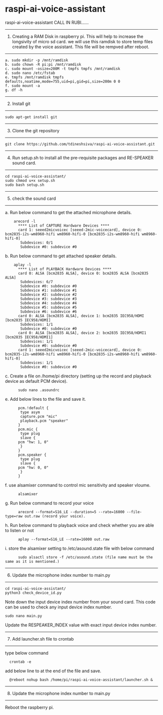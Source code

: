 # raspi-ai-voice-assistant
raspi-ai-voice-assistant
CALL IN  RUBI......



*****************************************************************************************************
1. Creating a RAM Disk in raspberry pi. This will help to increase the longsivity of micro sd card.
   we will use this ramdisk to store temp files created by the voice assistant. This file will be
   rempved after reboot.
*****************************************************************************************************
    a. sudo mkdir -p /mnt/ramdisk
    b. sudo chown -R pi:pi /mnt/ramdisk
    c. sudo mount -osize=200M -t tmpfs tmpfs /mnt/ramdisk
    d. sudo nano /etc/fstab
    e. tmpfs /mnt/ramdisk tmpfs defaults,noatime,mode=755,uid=pi,gid=pi,size=200m 0 0
    f. sudo mount -a
    g. df -h
    
*****************************************************************************************************    
2. Install git 
*****************************************************************************************************
    sudo apt-get install git
    
    
*****************************************************************************************************
3. Clone the git repository
*****************************************************************************************************
    git clone https://github.com/tdineshsiva/raspi-ai-voice-assistant.git
    
*****************************************************************************************************    
4. Run setup.sh to install all the pre-requisite packages and RE-SPEAKER sound card.
*****************************************************************************************************
    cd raspi-ai-voice-assistant/
    sudo chmod u+x setup.sh 
    sudo bash setup.sh
    
*****************************************************************************************************
5. check the sound card
*****************************************************************************************************
a. Run below command to get the attached microphone details.

        arecord -l
          **** List of CAPTURE Hardware Devices ****
          card 1: seeed2micvoicec [seeed-2mic-voicecard], device 0: bcm2835-i2s-wm8960-hifi wm8960-hifi-0 [bcm2835-i2s-wm8960-hifi wm8960-hifi-0]
           Subdevices: 0/1
           Subdevice #0: subdevice #0

b. Run below command to get attached speaker details.
  
        aplay -l
          **** List of PLAYBACK Hardware Devices ****
          card 0: ALSA [bcm2835 ALSA], device 0: bcm2835 ALSA [bcm2835 ALSA]
           Subdevices: 6/7
           Subdevice #0: subdevice #0
           Subdevice #1: subdevice #1
           Subdevice #2: subdevice #2
           Subdevice #3: subdevice #3
           Subdevice #4: subdevice #4
           Subdevice #5: subdevice #5
           Subdevice #6: subdevice #6
          card 0: ALSA [bcm2835 ALSA], device 1: bcm2835 IEC958/HDMI [bcm2835 IEC958/HDMI]
           Subdevices: 1/1
           Subdevice #0: subdevice #0
          card 0: ALSA [bcm2835 ALSA], device 2: bcm2835 IEC958/HDMI1 [bcm2835 IEC958/HDMI1]
           Subdevices: 1/1
           Subdevice #0: subdevice #0
          card 1: seeed2micvoicec [seeed-2mic-voicecard], device 0: bcm2835-i2s-wm8960-hifi wm8960-hifi-0 [bcm2835-i2s-wm8960-hifi wm8960-hifi-0]
           Subdevices: 1/1
           Subdevice #0: subdevice #0
         
c. Create a file on /home/pi directory (setting up the record and playback device as default PCM device).
      
          sudo nano .asoundrc
          
e. Add below lines to the file and save it.

          pcm.!default {
           type asym
           capture.pcm "mic"
           playback.pcm "speaker"
          }
          pcm.mic {
           type plug
           slave {
          pcm "hw: 1, 0"
           }
          }
          pcm.speaker {
           type plug
           slave {
          pcm "hw: 0, 0"
           }
          }
          
f. use alsamixer command to control mic sensitivity and speaker vloume.
     
          alsamixer
          
g. Run below command to record your voice 
    
          arecord --format=S16_LE --duration=5 --rate=16000 --file-type=raw out.raw (record your voice).
          
h. Run below command to playback voice and check whether you are able to listen or not
     
          aplay --format=S16_LE --rate=16000 out.raw
          
i. store the alsamixer setting to /etc/asound.state file with below command
          
          sudo alsactl store -f /etc/asound.state (file name must be the same as it is mentioned.)
          


*****************************************************************************************************
6. Update the microphone index number to main.py
*****************************************************************************************************          
    cd raspi-ai-voice-assistant/
    python3 check_device_id.py
    
Note down the input device index number from your sound card. This code can be used to check any 
input device index number.

    sudo nano main.py
    
Update the RESPEAKER_INDEX value with exact input device index number.

*****************************************************************************************************
7. Add launcher.sh file to crontab
*****************************************************************************************************
type below command

      crontab -e
add below line to at the end of the file and save.

      @reboot nohup bash /home/pi/raspi-ai-voice-assistant/launcher.sh &
      
*****************************************************************************************************
8. Update the microphone index number to main.py
*****************************************************************************************************
Reboot the raspberry pi.

